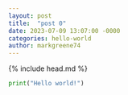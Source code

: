 ```yaml
---
layout: post
title:  "post 0"
date: 2023-07-09 13:07:00 -0000
categories: hello-world
author: markgreene74
---
```


{% include head.md %}

```python
print("Hello world!")
```
